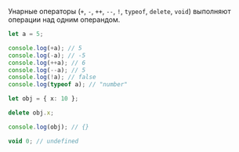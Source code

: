 Унарные операторы (`+`, `-`, `++`, `--`, `!`, `typeof`, `delete`, `void`) выполняют операции над одним операндом.

```ts
let a = 5;

console.log(+a); // 5
console.log(-a); // -5
console.log(++a); // 6
console.log(--a); // 5
console.log(!a); // false
console.log(typeof a); // "number"

let obj = { x: 10 };

delete obj.x;

console.log(obj); // {}

void 0; // undefined
```